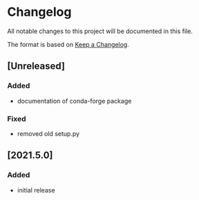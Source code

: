 # Changelog
All notable changes to this project will be documented in this file.

The format is based on [Keep a Changelog](https://keepachangelog.com/).

## [Unreleased]

### Added
- documentation of conda-forge package

### Fixed
- removed old setup.py

## [2021.5.0]

### Added
- initial release
